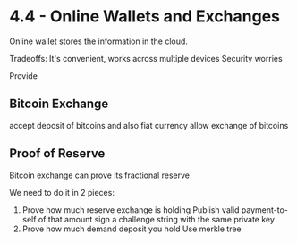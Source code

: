 # 4.4 - Online Wallets and Exchanges

Online wallet stores the information in the cloud.

Tradeoffs:
It's convenient, works across multiple devices
Security worries

Provide

## Bitcoin Exchange

accept deposit of bitcoins and also fiat currency
allow exchange of bitcoins

## Proof of Reserve

Bitcoin exchange can prove its fractional reserve

We need to do it in 2 pieces:

1. Prove how much reserve exchange is holding
   Publish valid payment-to-self of that amount
   sign a challenge string with the same private key
2. Prove how much demand deposit you hold
   Use merkle tree
